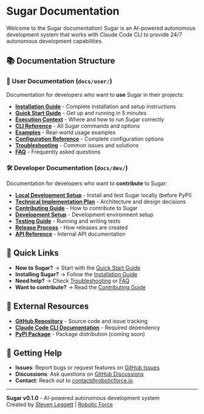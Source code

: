 # Sugar Documentation

Welcome to the Sugar documentation! Sugar is an AI-powered autonomous development system that works with Claude Code CLI to provide 24/7 autonomous development capabilities.

## 📚 Documentation Structure

### 👥 User Documentation (`docs/user/`)
Documentation for developers who want to **use** Sugar in their projects:

- **[Installation Guide](user/installation-guide.md)** - Complete installation and setup instructions
- **[Quick Start Guide](user/quick-start.md)** - Get up and running in 5 minutes
- **[Execution Context](user/execution-context.md)** - Where and how to run Sugar correctly
- **[CLI Reference](user/cli-reference.md)** - All Sugar commands and options
- **[Examples](user/examples.md)** - Real-world usage examples
- **[Configuration Reference](user/configuration.md)** - Complete configuration options
- **[Troubleshooting](user/troubleshooting.md)** - Common issues and solutions
- **[FAQ](user/faq.md)** - Frequently asked questions

### 🛠️ Developer Documentation (`docs/dev/`)
Documentation for developers who want to **contribute** to Sugar:

- **[Local Development Setup](dev/local-development.md)** - Install and test Sugar locally (before PyPI)
- **[Technical Implementation Plan](dev/technical-implementation-plan.md)** - Architecture and design decisions
- **[Contributing Guide](dev/contributing.md)** - How to contribute to Sugar
- **[Development Setup](dev/development-setup.md)** - Development environment setup
- **[Testing Guide](dev/testing.md)** - Running and writing tests
- **[Release Process](dev/release-process.md)** - How releases are created
- **[API Reference](dev/api-reference.md)** - Internal API documentation

## 🚀 Quick Links

- **New to Sugar?** → Start with the [Quick Start Guide](user/quick-start.md)
- **Installing Sugar?** → Follow the [Installation Guide](user/installation-guide.md)  
- **Need help?** → Check [Troubleshooting](user/troubleshooting.md) or [FAQ](user/faq.md)
- **Want to contribute?** → Read the [Contributing Guide](dev/contributing.md)

## 📖 External Resources

- **[GitHub Repository](https://github.com/cdnsteve/sugar)** - Source code and issue tracking
- **[Claude Code CLI Documentation](https://docs.anthropic.com/claude-code)** - Required dependency
- **[PyPI Package](https://pypi.org/project/sugar/)** - Package distribution (coming soon)

## 💬 Getting Help

- **Issues**: Report bugs or request features on [GitHub Issues](https://github.com/cdnsteve/sugar/issues)
- **Discussions**: Ask questions on [GitHub Discussions](https://github.com/cdnsteve/sugar/discussions)
- **Contact**: Reach out to [contact@roboticforce.io](mailto:contact@roboticforce.io)

---

**Sugar v0.1.0** - AI-powered autonomous development system  
Created by [Steven Leggett](https://github.com/cdnsteve) | [Robotic Force](https://roboticforce.io)